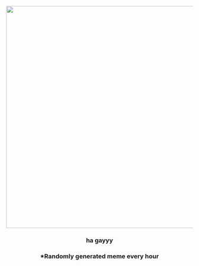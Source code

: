 <p align="center">
        <img src="https://i.redd.it/k6qzmrsr9c1a1.jpg" width="600" height="600">
        </p>
        <h3 align="center">ha gayyy</h3>
        <h3 align="center">*Randomly generated meme every hour</h3>
    